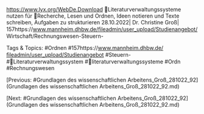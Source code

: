 https://www.lyx.org/WebDe.Download
Literaturverwaltungssysteme nutzen für
Recherche, Lesen und Ordnen, Ideen notieren und Texte schreiben, Aufgaben zu strukturieren
28.10.2022| Dr. Christine Groß| 157https://www.mannheim.dhbw.de/ﬁleadmin/user_upload/Studienangebot/
Wirtschaft/Rechnungswesen-Steuern-

   Tags & Topics:
   #Ordnen
   #157https://www.mannheim.dhbw.de/ﬁleadmin/user_upload/Studienangebot
   #Steuern-
   #Literaturverwaltungssystem
   #literaturverwaltungssysteme
   #Ordn
   #Rechnungswesen

[Previous: #Grundlagen des wissenschaftlichen Arbeitens_Groß_281022_92](Grundlagen des wissenschaftlichen Arbeitens_Groß_281022_92.md)

[Next: #Grundlagen des wissenschaftlichen Arbeitens_Groß_281022_92](Grundlagen des wissenschaftlichen Arbeitens_Groß_281022_92.md)